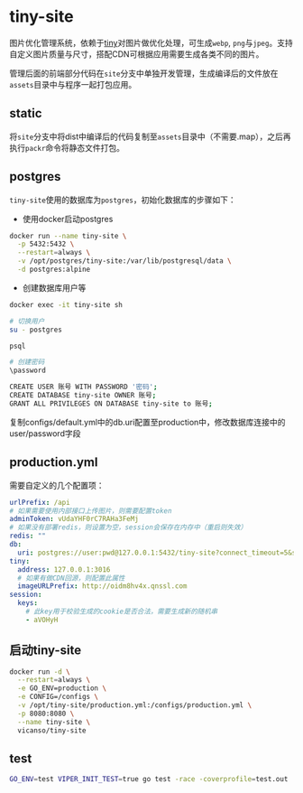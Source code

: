 # tiny-site

图片优化管理系统，依赖于[tiny](https://github.com/vicanso/tiny)对图片做优化处理，可生成`webp`, `png`与`jpeg`。支持自定义图片质量与尺寸，搭配CDN可根据应用需要生成各类不同的图片。

管理后面的前端部分代码在`site`分支中单独开发管理，生成编译后的文件放在`assets`目录中与程序一起打包应用。


## static

将`site`分支中将dist中编译后的代码复制至`assets`目录中（不需要.map），之后再执行`packr`命令将静态文件打包。

## postgres

`tiny-site`使用的数据库为`postgres`，初始化数据库的步骤如下：

- 使用docker启动postgres

```bash
docker run --name tiny-site \
  -p 5432:5432 \
  --restart=always \
  -v /opt/postgres/tiny-site:/var/lib/postgresql/data \
  -d postgres:alpine
```

- 创建数据库用户等

```bash
docker exec -it tiny-site sh

# 切换用户
su - postgres

psql

# 创建密码
\password

CREATE USER 账号 WITH PASSWORD '密码';
CREATE DATABASE tiny-site OWNER 账号;
GRANT ALL PRIVILEGES ON DATABASE tiny-site to 账号;
```

复制configs/default.yml中的db.uri配置至production中，修改数据库连接中的user/password字段

## production.yml

需要自定义的几个配置项：

```yaml
urlPrefix: /api
# 如果需要使用内部接口上传图片，则需要配置token
adminToken: vUdaYHF0rC7RAHa3FeMj
# 如果没有部署redis，则设置为空，session会保存在内存中（重启则失效）
redis: ""
db:
  uri: postgres://user:pwd@127.0.0.1:5432/tiny-site?connect_timeout=5&sslmode=disable
tiny:
  address: 127.0.0.1:3016
  # 如果有做CDN回源，则配置此属性
  imageURLPrefix: http://oidm8hv4x.qnssl.com
session:
  keys:
    # 此key用于校验生成的cookie是否合法，需要生成新的随机串
    - aVOHyH
```

## 启动tiny-site

```bash
docker run -d \
  --restart=always \
  -e GO_ENV=production \
  -e CONFIG=/configs \
  -v /opt/tiny-site/production.yml:/configs/production.yml \
  -p 8080:8080 \
  --name tiny-site \
  vicanso/tiny-site
```

## test

```bash
GO_ENV=test VIPER_INIT_TEST=true go test -race -coverprofile=test.out ./... && go tool cover --html=test.out
```
